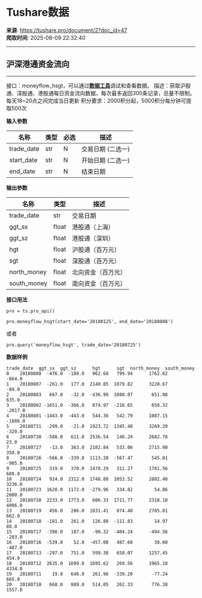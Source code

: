 # Tushare数据

**来源**: https://tushare.pro/document/2?doc_id=47  
**爬取时间**: 2025-08-09 22:32:40

---

## 沪深港通资金流向

---

接口：moneyflow\_hsgt，可以通过[**数据工具**](https://tushare.pro/webclient/)调试和查看数据。
描述：获取沪股通、深股通、港股通每日资金流向数据，每次最多返回300条记录，总量不限制。每天18~20点之间完成当日更新
积分要求：2000积分起，5000积分每分钟可提取500次

**输入参数**

| 名称 | 类型 | 必选 | 描述 |
| --- | --- | --- | --- |
| trade\_date | str | N | 交易日期 (二选一) |
| start\_date | str | N | 开始日期 (二选一) |
| end\_date | str | N | 结束日期 |

**输出参数**

| 名称 | 类型 | 描述 |
| --- | --- | --- |
| trade\_date | str | 交易日期 |
| ggt\_ss | float | 港股通（上海） |
| ggt\_sz | float | 港股通（深圳） |
| hgt | float | 沪股通（百万元） |
| sgt | float | 深股通（百万元） |
| north\_money | float | 北向资金（百万元） |
| south\_money | float | 南向资金（百万元） |

**接口用法**

```
pro = ts.pro_api()

pro.moneyflow_hsgt(start_date='20180125', end_date='20180808')
```

或者

```
pro.query('moneyflow_hsgt', trade_date='20180725')
```

**数据样例**

```
trade_date  ggt_ss  ggt_sz      hgt      sgt  north_money  south_money
0    20180808  -476.0  -188.0   962.68   799.94      1762.62       -664.0
1    20180807  -261.0   177.0  2140.85  1079.82      3220.67        -84.0
2    20180803   667.0   -32.0  -436.99  1088.07       651.08        635.0
3    20180802 -1651.0  -366.0   874.97  -216.65       658.32      -2017.0
4    20180801 -1443.0  -443.0   544.36   542.79      1087.15      -1886.0
5    20180731  -299.0   -21.0  1923.72  1345.48      3269.20       -320.0
6    20180730  -588.0   611.0  2536.54   146.24      2682.78         23.0
7    20180727   -13.0   363.0  2182.84   533.06      2715.90        350.0
8    20180726  -566.0  -339.0  1113.28  -567.47       545.81       -905.0
9    20180725   319.0   370.0  1470.29   311.27      1781.56        689.0
10   20180724   924.0  2312.0  1748.88  1053.52      2802.40       3236.0
11   20180723  1628.0  1172.0  -279.96   334.82        54.86       2800.0
12   20180720  2233.0  1773.0   606.33  1711.77      2318.10       4006.0
13   20180719   456.0   206.0  1831.41   874.40      2705.81        662.0
14   20180718  -181.0   261.0   126.80  -111.83        14.97         80.0
15   20180717  -390.0   187.0   -90.32  -404.24      -494.56       -203.0
16   20180716  -539.0    52.0  -457.00   487.60        30.60       -487.0
17   20180713  -297.0   751.0   599.38   658.07      1257.45        454.0
18   20180712  2635.0  1699.0  1695.62   269.56      1965.18       4334.0
19   20180711    19.0   646.0   261.96  -339.20       -77.24        665.0
20   20180710   668.0   889.0   514.05   262.33       776.38       1557.0
```
